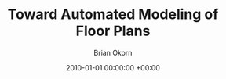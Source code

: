 ---
layout: post
title:  "Toward Automated Modeling of Floor Plans"
date:   2010-01-01 00:00:00 +00:00
image: /images/floorplans.jpg
categories: research
author: "Brian Okorn"
venue: "3D Data Processing, Visualization and Transmission Conference (3DPVT)"
authors: "<strong>Brian Okorn</strong>, Xuehan Xiong, Burcu Akinci, Daniel Huber"
pdf: https://www.ri.cmu.edu/pub_files/2010/5/2009%203DPVT%20plan%20view%20modeling%20v13%20(resubmitted).pdf
---
